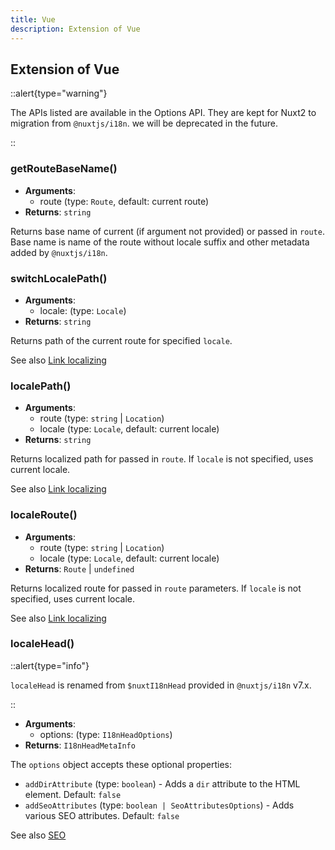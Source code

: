 ```yaml
---
title: Vue
description: Extension of Vue
---
```


## Extension of Vue

::alert{type="warning"}

The APIs listed are available in the Options API. They are kept for Nuxt2 to migration from `@nuxtjs/i18n`. we will be deprecated in the future.

::

### getRouteBaseName()

- **Arguments**:
  - route (type: `Route`, default: current route)
- **Returns**: `string`

Returns base name of current (if argument not provided) or passed in `route`. Base name is name of the route without locale suffix and other metadata added by `@nuxtjs/i18n`.

### switchLocalePath()

- **Arguments**:
  - locale: (type: `Locale`)
- **Returns**: `string`

Returns path of the current route for specified `locale`.

See also [Link localizing](/getting-started/basic-usage)

### localePath()

- **Arguments**:
  - route (type: `string` | `Location`)
  - locale (type: `Locale`, default: current locale)
- **Returns**: `string`

Returns localized path for passed in `route`. If `locale` is not specified, uses current locale.

See also [Link localizing](/getting-started/basic-usage)

### localeRoute()

- **Arguments**:
  - route (type: `string` | `Location`)
  - locale (type: `Locale`, default: current locale)
- **Returns**: `Route` | `undefined`

Returns localized route for passed in `route` parameters. If `locale` is not specified, uses current locale.

See also [Link localizing](/getting-started/basic-usage)

### localeHead()

::alert{type="info"}

`localeHead` is renamed from `$nuxtI18nHead` provided in `@nuxtjs/i18n` v7.x.

::

- **Arguments**:
  - options: (type: `I18nHeadOptions`)
- **Returns**: `I18nHeadMetaInfo`

The `options` object accepts these optional properties:

- `addDirAttribute` (type: `boolean`) - Adds a `dir` attribute to the HTML element. Default: `false`
- `addSeoAttributes` (type: `boolean | SeoAttributesOptions`) - Adds various SEO attributes. Default: `false`

See also [SEO](/guide/seo)
